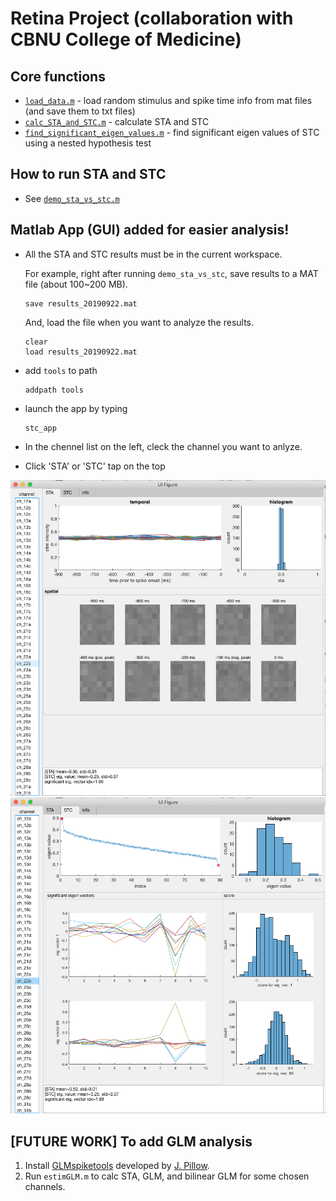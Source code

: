 # Retina Project (collaboration with CBNU College of Medicine)

## Core functions
* [`load_data.m`](load_data.m) - load random stimulus and spike time info from mat files (and save them to txt files)
* [`calc_STA_and_STC.m`](calc_STA_and_STC.m) - calculate STA and STC
* [`find_significant_eigen_values.m`](find_significant_eigen_values.m) - find significant eigen values of STC using a nested hypothesis test

## How to run STA and STC
* See [`demo_sta_vs_stc.m`](demo_sta_vs_stc.m)

## Matlab App (GUI) added for easier analysis!
* All the STA and STC results must be in the current workspace. 

  For example, right after running `demo_sta_vs_stc`, save results to a MAT file (about 100~200 MB).
  ```
  save results_20190922.mat
  ```

  And, load the file when you want to analyze the results.
  ```
  clear
  load results_20190922.mat
  ```

  
* add `tools` to path 
  ```
  addpath tools
  ```

* launch the app by typing 
  ```
  stc_app
  ```

* In the chennel list on the left, cleck the channel you want to anlyze.

* Click 'STA' or 'STC' tap on the top

![STA](doc/ch22b_STA.png)
![STC](doc/ch22b_STC.png)


## [FUTURE WORK] To add GLM analysis
1. Install [GLMspiketools](https://github.com/ys7yoo/GLMspiketools) developed by [J. Pillow](https://github.com/pillowlab/GLMspiketools).
2. Run `estimGLM.m` to calc STA, GLM, and bilinear GLM for some chosen channels.
